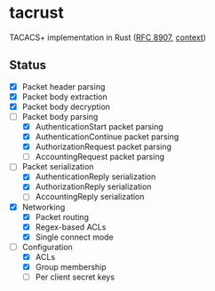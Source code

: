# tacrust

TACACS+ implementation in Rust ([RFC 8907](https://www.rfc-editor.org/rfc/rfc8907.html), [context](https://salesforce.quip.com/ClnrA3p0oPbQ))

## Status

- [x] Packet header parsing
- [x] Packet body extraction
- [x] Packet body decryption
- [ ] Packet body parsing
  - [x] AuthenticationStart packet parsing
  - [x] AuthenticationContinue packet parsing
  - [x] AuthorizationRequest packet parsing
  - [ ] AccountingRequest packet parsing
- [ ] Packet serialization
  - [x] AuthenticationReply serialization
  - [x] AuthorizationReply serialization
  - [ ] AccountingReply serialization
- [x] Networking
  - [x] Packet routing
  - [x] Regex-based ACLs
  - [x] Single connect mode
- [ ] Configuration
  - [x] ACLs
  - [x] Group membership
  - [ ] Per client secret keys
